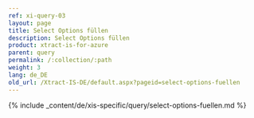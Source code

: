 ```yaml
---
ref: xi-query-03
layout: page
title: Select Options füllen
description: Select Options füllen
product: xtract-is-for-azure
parent: query
permalink: /:collection/:path
weight: 3
lang: de_DE
old_url: /Xtract-IS-DE/default.aspx?pageid=select-options-fuellen
---
```

{% include _content/de/xis-specific/query/select-options-fuellen.md %}

